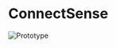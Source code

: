 # ConnectSense

![Prototype](https://user-images.githubusercontent.com/63906998/230722249-6e8850a0-bffe-4f8e-b9dd-874a3152456c.svg)
